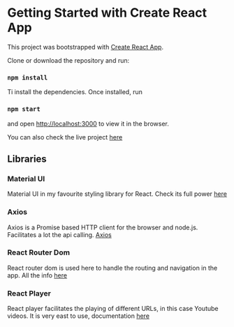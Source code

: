 # Getting Started with Create React App

This project was bootstrapped with [Create React App](https://github.com/facebook/create-react-app).

Clone or download the repository and run:

### `npm install`

Ti install the dependencies. Once installed, run

### `npm start`

and open [http://localhost:3000](http://localhost:3000) to view it in the browser.

You can also check the live project [here](https://youtube-clone-umber-two.vercel.app/)

## Libraries

### Material UI

Material UI in my favourite styling library for React. Check its full power [here](https://mui.com/)

### Axios

Axios is a Promise based HTTP client for the browser and node.js. Facilitates a lot the api calling. [Axios](https://github.com/axios/axios)

### React Router Dom

React router dom is used here to handle the routing and navigation in the app. All the info [here](https://v5.reactrouter.com/web/guides/quick-start)

### React Player

React player facilitates the playing of different URLs, in this case Youtube videos. It is very east to use, documentation [here](https://www.npmjs.com/package/react-player)
